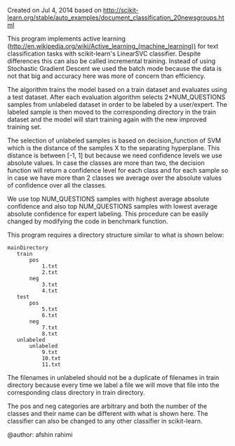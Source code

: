 Created on Jul 4, 2014
based on http://scikit-learn.org/stable/auto_examples/document_classification_20newsgroups.html

This program implements active learning (http://en.wikipedia.org/wiki/Active_learning_(machine_learning)) 
for text classification tasks with scikit-learn's LinearSVC classifier. Despite differences this can also be called
incremental training.
Instead of using Stochastic Gradient Descent we used the batch mode because the data is not that big 
and accuracy here was more of concern than efficiency.

The algorithm trains the model based on a train dataset and evaluates using a test dataset.
After each evaluation algorithm selects 2*NUM_QUESTIONS samples from unlabeled dataset in order
to be labeled by a user/expert. The labeled sample is then moved to the corresponding directory in
the train dataset and the model will start training again with the new improved training set.

The selection of unlabeled samples is based on decision_function of SVM which is
the distance of the samples X to the separating hyperplane. This distance is between
[-1, 1] but because we need confidence levels we use absolute values. In case the classes
are more than two, the decision function will return a confidence level for each class and for each sample
so in case we have more than 2 classes we average over the absolute values of confidence over all the classes.

We use top NUM_QUESTIONS samples with highest average absolute confidence and also top NUM_QUESTIONS
samples with lowest average absolute confidence for expert labeling. This procedure can be easily changed
by modifying the code in benchmark function.

This program requires a directory structure similar to what is shown below:

    mainDirectory
       train
           pos
               1.txt
               2.txt
           neg
               3.txt
               4.txt
       test
           pos
               5.txt
               6.txt
           neg
               7.txt
               8.txt
       unlabeled
           unlabeled
               9.txt
               10.txt
               11.txt
               
               
The filenames in unlabeled should not be a duplicate of filenames in train directory because every time we label a file
we will move that file into the corresponding class directory in train directory.

The pos and neg categories are arbitrary and both the number of the classes and their name can be different with what is shown here.
The classifier can also be changed to any other classifier in scikit-learn.


@author: afshin rahimi


